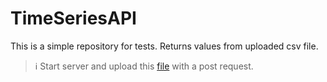 # TimeSeriesAPI

 This is a simple repository for tests. 
 Returns values from uploaded csv file.

> ℹ️ Start server and upload this [file](https://github.com/thages/TimeSeriesAPI/ApiBackend/Assets) with a post request.




